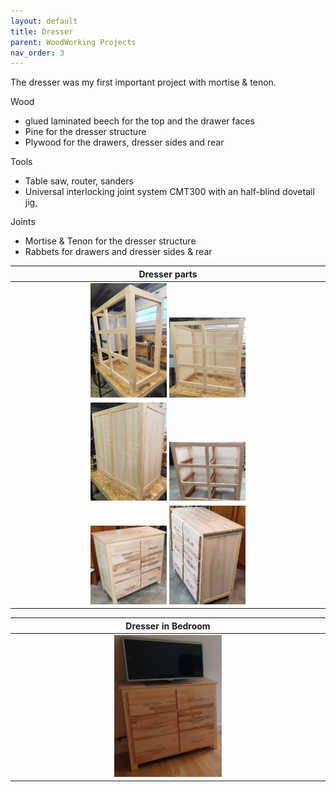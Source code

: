 ```yaml
---
layout: default
title: Dresser
parent: WoodWorking Projects
nav_order: 3
---
```

The dresser was my first important project with mortise & tenon.

Wood
* glued laminated beech for the top and the drawer faces
* Pine for the dresser structure
* Plywood for the drawers, dresser sides and rear

Tools
* Table saw, router, sanders
* Universal interlocking joint system CMT300 with an half-blind dovetail jig,  

Joints
* Mortise & Tenon for the dresser structure
* Rabbets for drawers and dresser sides & rear

|                                                                 Dresser parts                                                                  |
|:----------------------------------------------------------------------------------------------------------------------------------------------:|
|  <img alt="image" height="25%" src="/media/Dresser.jpg" width="25%"/>  <img alt="image" height="25%" src="/media/Dresser_1.jpg" width="25%"/>  | 
| <img alt="image" height="25%" src="/media/Dresser_2.jpg" width="25%"/>  <img alt="image" height="25%" src="/media/Dresser_3.jpg" width="25%"/> | 
| <img alt="image" height="25%" src="/media/Dresser_4.jpg" width="25%"/>  <img alt="image" height="25%" src="/media/Dresser_5.jpg" width="25%"/> | 

|                           Dresser in Bedroom                           |
|:----------------------------------------------------------------------:|  
| <img alt="image" height="35%" src="/media/Dresser_6.jpg" width="35%"/> | 

